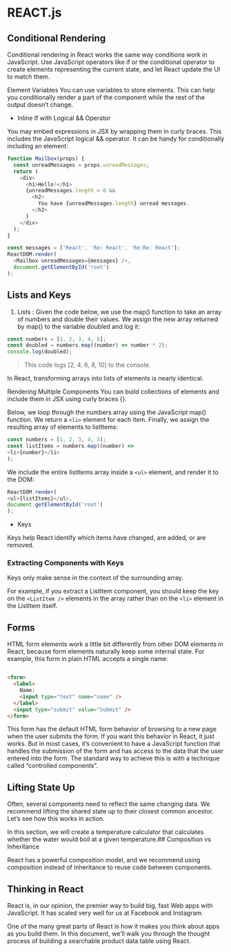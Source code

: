 # REACT.js

## Conditional Rendering

Conditional rendering in React works the same way conditions work in JavaScript. Use JavaScript operators like if or the conditional operator to create elements representing the current state, and let React update the UI to match them.

Element Variables
You can use variables to store elements. This can help you conditionally render a part of the component while the rest of the output doesn’t change.

- Inline If with Logical && Operator

You may embed expressions in JSX by wrapping them in curly braces. This includes the JavaScript logical && operator. It can be handy for conditionally including an element:

```js
function Mailbox(props) {
  const unreadMessages = props.unreadMessages;
  return (
    <div>
      <h1>Hello!</h1>
      {unreadMessages.length > 0 &&
        <h2>
          You have {unreadMessages.length} unread messages.
        </h2>
      }
    </div>
  );
}

const messages = ['React', 'Re: React', 'Re:Re: React'];
ReactDOM.render(
  <Mailbox unreadMessages={messages} />,
  document.getElementById('root')
);
```

## Lists and Keys

1. Lists :
Given the code below, we use the map() function to take an array of numbers and double their values. We assign the new array returned by map() to the variable doubled and log it:

```js
const numbers = [1, 2, 3, 4, 5];
const doubled = numbers.map((number) => number * 2);
console.log(doubled);

```

> This code logs [2, 4, 6, 8, 10] to the console.

In React, transforming arrays into lists of elements is nearly identical.

Rendering Multiple Components
You can build collections of elements and include them in JSX using curly braces {}.

Below, we loop through the numbers array using the JavaScript map() function. We return a `<li>` element for each item. Finally, we assign the resulting array of elements to listItems:

```js
const numbers = [1, 2, 3, 4, 5];
const listItems = numbers.map((number) =>
<li>{number}</li>
);

```

We include the entire listItems array inside a `<ul>` element, and render it to the DOM:

```js
ReactDOM.render(
<ul>{listItems}</ul>,
document.getElementById('root')
);

```

- Keys

Keys help React identify which items have changed, are added, or are removed.

### Extracting Components with Keys

Keys only make sense in the context of the surrounding array.

For example, if you extract a ListItem component, you should keep the key on the `<ListItem />` elements in the array rather than on the `<li>` element in the ListItem itself.

## Forms

HTML form elements work a little bit differently from other DOM elements in React, because form elements naturally keep some internal state. For example, this form in plain HTML accepts a single name:

```html

<form>
  <label>
    Name:
    <input type="text" name="name" />
  </label>
  <input type="submit" value="Submit" />
</form>
```

This form has the default HTML form behavior of browsing to a new page when the user submits the form. If you want this behavior in React, it just works. But in most cases, it’s convenient to have a JavaScript function that handles the submission of the form and has access to the data that the user entered into the form. The standard way to achieve this is with a technique called “controlled components”.

## Lifting State Up

Often, several components need to reflect the same changing data. We recommend lifting the shared state up to their closest common ancestor. Let’s see how this works in action.

In this section, we will create a temperature calculator that calculates whether the water would boil at a given temperature.## Composition vs Inheritance

React has a powerful composition model, and we recommend using composition instead of inheritance to reuse code between components.

## Thinking in React

React is, in our opinion, the premier way to build big, fast Web apps with JavaScript. It has scaled very well for us at Facebook and Instagram.

One of the many great parts of React is how it makes you think about apps as you build them. In this document, we’ll walk you through the thought process of building a searchable product data table using React.
